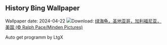 ## History Bing Wallpaper
Wallpaper date: 2024-04-22
![](https://www.bing.com/th?id=OHR.EarthDayTurtle_ZH-CN4642042701_UHD.jpg&w=1000)Download: [绿海龟，圣地亚哥，加利福尼亚，美国 (© Ralph Pace/Minden Pictures)](https://www.bing.com/th?id=OHR.EarthDayTurtle_ZH-CN4642042701_UHD.jpg)

Auto get programm by LtgX
